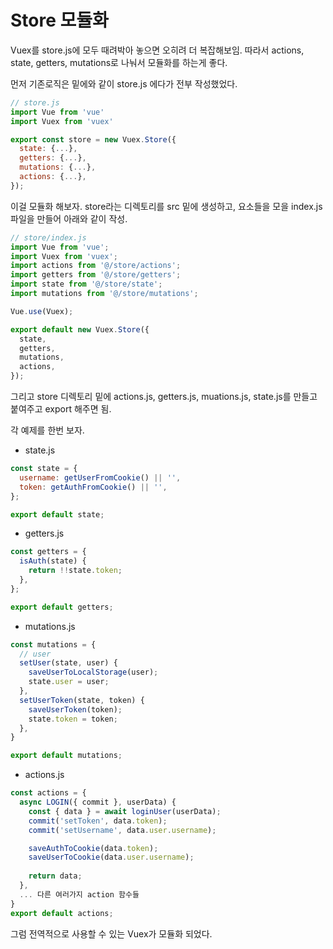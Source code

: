 # Store 모듈화

Vuex를 store.js에 모두 때려박아 놓으면 오히려 더 복잡해보임. 따라서 actions, state, getters, mutations로 나눠서 모듈화를 하는게 좋다.

먼저 기존로직은 밑에와 같이 store.js 에다가 전부 작성했었다.

```javascript
// store.js
import Vue from 'vue'
import Vuex from 'vuex'

export const store = new Vuex.Store({
  state: {...},
  getters: {...},
  mutations: {...},
  actions: {...},
});
```

이걸 모듈화 해보자. store라는 디렉토리를 src 밑에 생성하고, 요소들을 모을 index.js 파일을 만들어 아래와 같이 작성.

```javascript
// store/index.js
import Vue from 'vue';
import Vuex from 'vuex';
import actions from '@/store/actions';
import getters from '@/store/getters';
import state from '@/store/state';
import mutations from '@/store/mutations';

Vue.use(Vuex);

export default new Vuex.Store({
  state,
  getters,
  mutations,
  actions,
});
```

그리고 store 디렉토리 밑에 actions.js, getters.js, muations.js, state.js를 만들고 붙여주고 export 해주면 됨. 

각 예제를 한번 보자.

- state.js

```javascript
const state = {
  username: getUserFromCookie() || '',
  token: getAuthFromCookie() || '',
};

export default state;
```

- getters.js

```javascript
const getters = {
  isAuth(state) {
    return !!state.token;
  },
};

export default getters;
```

- mutations.js

```javascript
const mutations = {
  // user
  setUser(state, user) {
    saveUserToLocalStorage(user);
    state.user = user;
  },
  setUserToken(state, token) {
    saveUserToken(token);
    state.token = token;
  },
}

export default mutations;
```

- actions.js

```javascript
const actions = {
  async LOGIN({ commit }, userData) {
    const { data } = await loginUser(userData);
    commit('setToken', data.token);
    commit('setUsername', data.user.username);

    saveAuthToCookie(data.token);
    saveUserToCookie(data.user.username);
    
    return data;
  },
  ... 다른 여러가지 action 함수들
}
export default actions;
```

그럼 전역적으로 사용할 수 있는 Vuex가 모듈화 되었다.


